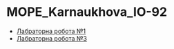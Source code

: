 # MOPE_Karnaukhova_IO-92
- [Лабраторна робота №1](https://github.com/l0releei/MOPE_Karnaukhova_IO-92/tree/main/lab1)
- [Лабраторна робота №3](https://github.com/l0releei/MOPE_Karnaukhova_IO-92/tree/main/lab3)

